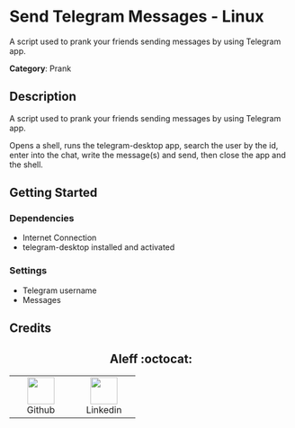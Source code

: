 # Send Telegram Messages - Linux

A script used to prank your friends sending messages by using Telegram app.

**Category**: Prank

## Description

A script used to prank your friends sending messages by using Telegram app.

Opens a shell, runs the telegram-desktop app, search the user by the id, enter into the chat, write the message(s) and send, then close the app and the shell.

## Getting Started

### Dependencies

* Internet Connection
* telegram-desktop installed and activated

### Settings

- Telegram username
- Messages

## Credits

<h2 align="center"> Aleff :octocat: </h2>
<div align=center>
<table>
  <tr>
    <td align="center" width="96">
      <a href="https://github.com/aleff-github">
        <img src=https://github.com/aleff-github/aleff-github/blob/main/img/github.png?raw=true width="48" height="48" />
      </a>
      <br>Github
    </td>
    <td align="center" width="96">
      <a href="https://www.linkedin.com/in/alessandro-greco-aka-aleff/">
        <img src=https://github.com/aleff-github/aleff-github/blob/main/img/linkedin.png?raw=true width="48" height="48" />
      </a>
      <br>Linkedin
    </td>
  </tr>
</table>
</div>
